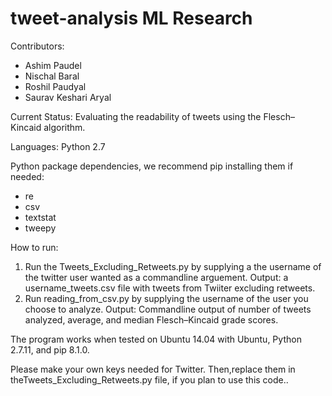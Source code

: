 # tweet-analysis ML Research

Contributors:
- Ashim Paudel
- Nischal Baral
- Roshil Paudyal
- Saurav Keshari Aryal

Current Status: Evaluating the readability of tweets using the Flesch–Kincaid algorithm.

Languages: Python 2.7

Python package dependencies, we recommend pip installing them if needed:
- re
- csv
- textstat
- tweepy

How to run:

1) Run the Tweets_Excluding_Retweets.py by supplying a the username of the twitter user wanted as a commandline arguement.
  Output: a username_tweets.csv file with tweets from Twiiter excluding retweets. 
2) Run reading_from_csv.py by supplying the username of the user you choose to analyze.
  Output: Commandline output of number of tweets analyzed, average, and median Flesch–Kincaid grade scores.
  
  
The program works when tested on Ubuntu 14.04 with Ubuntu, Python 2.7.11, and pip 8.1.0. 

Please make your own keys needed for Twitter.
Then,replace them in theTweets_Excluding_Retweets.py file, if you plan to use this code..
